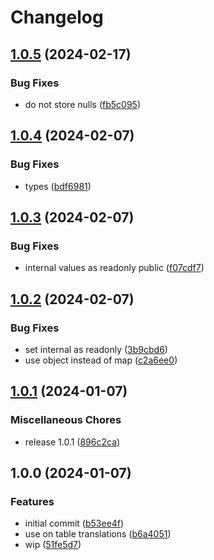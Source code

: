 # Changelog

## [1.0.5](https://github.com/StouderIO/adonis-translatable/compare/v1.0.4...v1.0.5) (2024-02-17)


### Bug Fixes

* do not store nulls ([fb5c095](https://github.com/StouderIO/adonis-translatable/commit/fb5c09562f39b116d21b4a1a25e1673e4b5c7446))

## [1.0.4](https://github.com/StouderIO/adonis-translatable/compare/v1.0.3...v1.0.4) (2024-02-07)


### Bug Fixes

* types ([bdf6981](https://github.com/StouderIO/adonis-translatable/commit/bdf69812de6d28ec19f4a6b0108d94630680175b))

## [1.0.3](https://github.com/StouderIO/adonis-translatable/compare/v1.0.2...v1.0.3) (2024-02-07)


### Bug Fixes

* internal values as readonly public ([f07cdf7](https://github.com/StouderIO/adonis-translatable/commit/f07cdf7e3a12506c2ee4083b33bbc5dd501cbd41))

## [1.0.2](https://github.com/StouderIO/adonis-translatable/compare/v1.0.1...v1.0.2) (2024-02-07)


### Bug Fixes

* set internal as readonly ([3b9cbd6](https://github.com/StouderIO/adonis-translatable/commit/3b9cbd6edcdc83d312cb39762e525d3435809f26))
* use object instead of map ([c2a6ee0](https://github.com/StouderIO/adonis-translatable/commit/c2a6ee0794e2ca6e801e79e2220ebfe1fe79725d))

## [1.0.1](https://github.com/StouderIO/adonis-translatable/compare/v1.0.0...v1.0.1) (2024-01-07)


### Miscellaneous Chores

* release 1.0.1 ([896c2ca](https://github.com/StouderIO/adonis-translatable/commit/896c2ca4239074ad962b04c15cd73c4841bc2955))

## 1.0.0 (2024-01-07)


### Features

* initial commit ([b53ee4f](https://github.com/StouderIO/adonis-translatable/commit/b53ee4ffb2f39b41d93f2fb5576c0d024d89e40a))
* use on table translations ([b6a4051](https://github.com/StouderIO/adonis-translatable/commit/b6a40512bde1db16816d0ddeae2e43f49a12798f))
* wip ([51fe5d7](https://github.com/StouderIO/adonis-translatable/commit/51fe5d776b0fb1a4f88bfa5e22f9d7982f852fe6))
